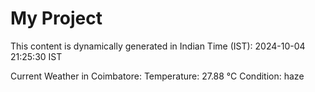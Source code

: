 # My Project

This content is dynamically generated in Indian Time (IST): 2024-10-04 21:25:30 IST


Current Weather in Coimbatore:
Temperature: 27.88 °C
Condition: haze
